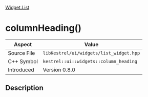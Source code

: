 [Widget.List](index)
# columnHeading()
| Aspect | Value |
| --- | --- |
| Source File | `libKestrel/ui/widgets/list_widget.hpp` |
| C++ Symbol | `kestrel::ui::widgets::column_heading` |
| Introduced | Version 0.8.0 |
## Description

